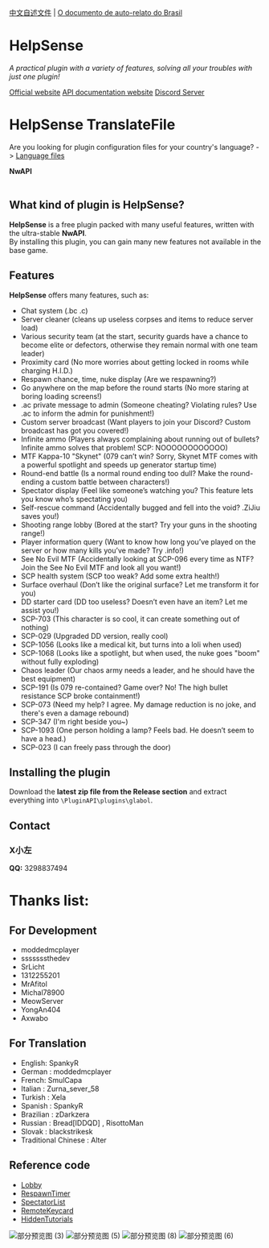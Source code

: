 

[中文自述文件](ReadMeFile/README_CN.md) | [O documento de auto-relato do Brasil](ReadMeFile/README_BR.md)

# HelpSense
<i>A practical plugin with a variety of features, solving all your troubles with just one plugin!</i>

[Official website](https://helpsense.scpslgame.cn/) [API documentation website](https://xlittleleft.github.io/HelpSense/api/HelpSense.html)
[Discord Server](https://discord.gg/beDyW4cgCB)

# HelpSense TranslateFile
Are you looking for plugin configuration files for your country's language? -> [Language files](TranslateFile)

**NwAPI**
<br><br>

## What kind of plugin is HelpSense?
**HelpSense** is a free plugin packed with many useful features, written with the ultra-stable **NwAPI**.\
By installing this plugin, you can gain many new features not available in the base game.

## Features
**HelpSense** offers many features, such as:
- Chat system (.bc .c)
- Server cleaner (cleans up useless corpses and items to reduce server load)
- Various security team (at the start, security guards have a chance to become elite or defectors, otherwise they remain normal with one team leader)
- Proximity card (No more worries about getting locked in rooms while charging H.I.D.)
- Respawn chance, time, nuke display (Are we respawning?)
- Go anywhere on the map before the round starts (No more staring at boring loading screens!)
- .ac private message to admin (Someone cheating? Violating rules? Use .ac to inform the admin for punishment!)
- Custom server broadcast (Want players to join your Discord? Custom broadcast has got you covered!)
- Infinite ammo (Players always complaining about running out of bullets? Infinite ammo solves that problem! SCP: NOOOOOOOOOOOO)
- MTF Kappa-10 "Skynet" (079 can’t win? Sorry, Skynet MTF comes with a powerful spotlight and speeds up generator startup time)
- Round-end battle (Is a normal round ending too dull? Make the round-ending a custom battle between characters!)
- Spectator display (Feel like someone’s watching you? This feature lets you know who’s spectating you)
- Self-rescue command (Accidentally bugged and fell into the void? .ZiJiu saves you!)
- Shooting range lobby (Bored at the start? Try your guns in the shooting range!)
- Player information query (Want to know how long you’ve played on the server or how many kills you’ve made? Try .info!)
- See No Evil MTF (Accidentally looking at SCP-096 every time as NTF? Join the See No Evil MTF and look all you want!)
- SCP health system (SCP too weak? Add some extra health!)
- Surface overhaul (Don’t like the original surface? Let me transform it for you)
- DD starter card (DD too useless? Doesn’t even have an item? Let me assist you!)
- SCP-703 (This character is so cool, it can create something out of nothing)
- SCP-029 (Upgraded DD version, really cool)
- SCP-1056 (Looks like a medical kit, but turns into a loli when used)
- SCP-1068 (Looks like a spotlight, but when used, the nuke goes "boom" without fully exploding)
- Chaos leader (Our chaos army needs a leader, and he should have the best equipment)
- SCP-191 (Is 079 re-contained? Game over? No! The high bullet resistance SCP broke containment!)
- SCP-073 (Need my help? I agree. My damage reduction is no joke, and there's even a damage rebound)
- SCP-347 (I'm right beside you~)
- SCP-1093 (One person holding a lamp? Feels bad. He doesn’t seem to have a head.)
- SCP-023 (I can freely pass through the door)

## Installing the plugin
Download the **latest zip file from the Release section** and extract everything into `\PluginAPI\plugins\glabol`.

## Contact
### X小左
  **QQ:** 3298837494

# Thanks list:
## For Development
- moddedmcplayer
- sssssssthedev
- SrLicht
- 1312255201
- MrAfitol
- Michal78900
- MeowServer
- YongAn404
- Axwabo

## For Translation
- English: SpankyR
- German : moddedmcplayer
- French: SmulCapa
- Italian : Zurna_sever_58
- Turkish : Xela
- Spanish : SpankyR
- Brazilian : zDarkzera
- Russian : Bread[IDDQD] , RisottoMan
- Slovak : blackstrikesk
- Traditional Chinese : Alter

## Reference code
- [Lobby](https://github.com/MrAfitol/Lobby)
- [RespawnTimer](https://github.com/Michal78900/RespawnTimer)
- [SpectatorList](https://github.com/TTypiarz/SpectatorList)
- [RemoteKeycard](https://github.com/SrLicht/RemoteKeycard)
- [HiddenTutorials](https://github.com/Jesus-QC/HiddenTutorials)

![部分预览图 (3)](https://github.com/user-attachments/assets/55446be5-7f46-4c10-8ad7-f4ceeb89416b)
![部分预览图 (5)](https://github.com/user-attachments/assets/e54e6a30-6c5d-40ea-bbb0-6ca465143254)
![部分预览图 (8)](https://github.com/user-attachments/assets/a4f37ba7-52dd-4b81-9843-bf11e4d9bb71)
![部分预览图 (6)](https://github.com/user-attachments/assets/14af7ba1-9abe-40f3-97da-66062d46674f)

